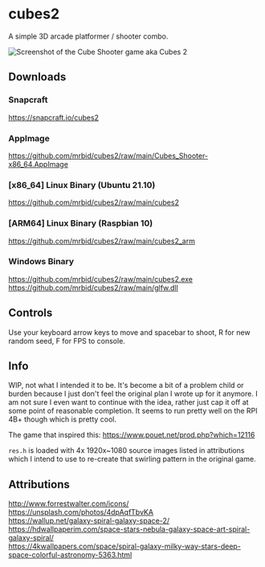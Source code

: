# cubes2
A simple 3D arcade platformer / shooter combo.

![Screenshot of the Cube Shooter game aka Cubes 2](https://dashboard.snapcraft.io/site_media/appmedia/2021/12/Screenshot_2021-12-27_09-20-59.png)

## Downloads

### Snapcraft
https://snapcraft.io/cubes2

### AppImage
https://github.com/mrbid/cubes2/raw/main/Cubes_Shooter-x86_64.AppImage

### [x86_64] Linux Binary (Ubuntu 21.10)
https://github.com/mrbid/cubes2/raw/main/cubes2

### [ARM64] Linux Binary (Raspbian 10)
https://github.com/mrbid/cubes2/raw/main/cubes2_arm

### Windows Binary
https://github.com/mrbid/cubes2/raw/main/cubes2.exe<br>
https://github.com/mrbid/cubes2/raw/main/glfw.dll

## Controls

Use your keyboard arrow keys to move and spacebar to shoot, R for new random seed, F for FPS to console.

## Info

WIP, not what I intended it to be. It's become a bit of a problem child or burden because I just don't feel the original plan I wrote up for it anymore. I am not sure I even want to continue with the idea, rather just cap it off at some point of reasonable completion. It seems to run pretty well on the RPI 4B+ though which is pretty cool.

The game that inspired this: https://www.pouet.net/prod.php?which=12116

`res.h` is loaded with 4x 1920x~1080 source images listed in attributions which I intend to use
to re-create that swirling pattern in the original game.

## Attributions
http://www.forrestwalter.com/icons/<br>
https://unsplash.com/photos/4dpAqfTbvKA<br>
https://wallup.net/galaxy-spiral-galaxy-space-2/<br>
https://hdwallpaperim.com/space-stars-nebula-galaxy-space-art-spiral-galaxy-spiral/<br>
https://4kwallpapers.com/space/spiral-galaxy-milky-way-stars-deep-space-colorful-astronomy-5363.html<br>
